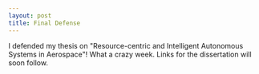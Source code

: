 ```yaml
---
layout: post
title: Final Defense
---
```


I defended my thesis on "Resource-centric and Intelligent Autonomous Systems in Aerospace"! What a crazy week. Links for the dissertation will soon follow. 
<!--more-->